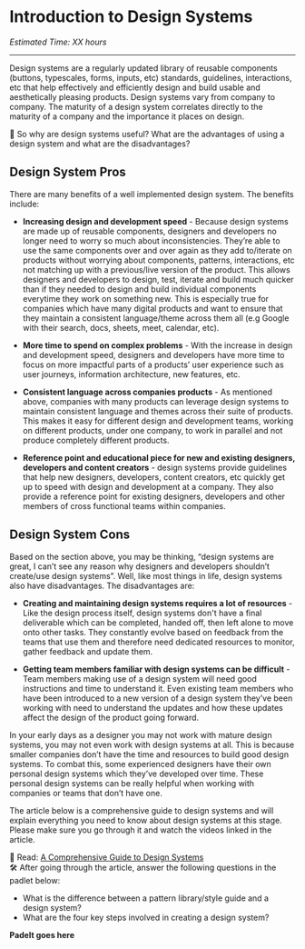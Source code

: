 # Introduction to Design Systems
*Estimated Time: XX hours*

---

Design systems are a regularly updated library of reusable components (buttons, typescales, forms, inputs, etc) standards, guidelines, interactions, etc that help effectively and efficiently design and build usable and aesthetically pleasing products. Design systems vary from company to company. The maturity of a design system correlates directly to the maturity of a company and the importance it places on design. 

<aside>
🤔 So why are design systems useful? What are the advantages of using a design system and what are the disadvantages? 
</aside>


## Design System Pros
There are many benefits of a well implemented design system. The benefits include:

- **Increasing design and development speed** - Because design systems are made up of reusable components, designers and developers no longer need to worry so much about inconsistencies. They’re able to use the same components over and over again as they add to/iterate on products without worrying about components, patterns, interactions, etc not matching up with a previous/live version of the product. This allows designers and developers to design, test, iterate and build much quicker than if they needed to design and build individual components everytime they work on something new. This is especially true for companies which have many digital products and want to ensure that they maintain a consistent language/theme across them all (e.g Google with their search, docs, sheets, meet, calendar, etc).


- **More time to spend on complex problems** - With the increase in design and development speed, designers and developers have more time to focus on more impactful parts of a products’ user experience such as user journeys, information architecture, new features, etc. 


- **Consistent language across companies products** -  As mentioned above, companies with many products can leverage design systems to maintain consistent language and themes across their suite of products. This makes it easy for different design and development teams, working on different products, under one company, to work in parallel and not produce completely different products. 


- **Reference point and educational piece for new and existing designers, developers and content creators** - design systems provide guidelines that help new designers, developers, content creators, etc quickly get up to speed with design and development at a company. They also provide a reference point for existing designers, developers and other members of cross functional teams within companies.  


## Design System Cons
Based on the section above, you may be thinking, “design systems are great, I can’t see any reason why designers and developers shouldn’t create/use design systems”. Well, like most things in life, design systems also have disadvantages. The disadvantages are:

- **Creating and maintaining design systems requires a lot of resources** - Like the design process itself, design systems don't have a final deliverable which can be completed, handed off, then left alone to move onto other tasks. They constantly evolve based on feedback from the teams that use them and therefore need dedicated resources to monitor, gather feedback and update them. 


- **Getting team members familiar with design systems can be difficult** - Team members making use of a design system will need good instructions and time to understand it. Even existing team members who have been introduced to a new version of a design system they’ve been working with need to understand the updates and how these updates affect the design of the product going forward. 

In your early days as a designer you may not work with mature design systems, you may not even work with design systems at all. This is because smaller companies don’t have the time and resources to build good design systems. To combat this, some experienced designers have their own personal design systems which they’ve developed over time. These personal design systems can be really helpful when working with companies or teams that don’t have one. 

The article below is a comprehensive guide to design systems and will explain everything you need to know about design systems at this stage. Please make sure you go through it and watch the videos linked in the article. 

<aside> 
  📖 Read: <a href="https://www.invisionapp.com/inside-design/guide-to-design-systems/" target="_blank">A Comprehensive Guide to Design Systems</a>
  </aside>


<aside>
 🛠️ After going through the article, answer the following questions in the padlet below:
  
  - What is the difference between a pattern library/style guide and a design system?
  - What are the four key steps involved in creating a design system?
  </aside>


**Padelt goes here**
